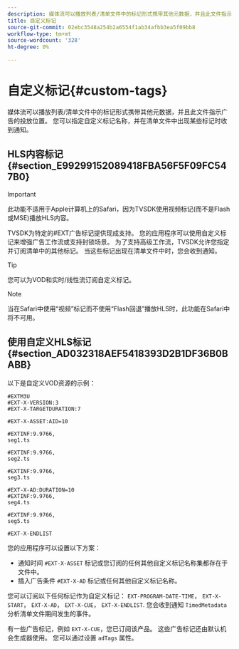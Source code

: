 ```yaml
---
description: 媒体流可以播放列表/清单文件中的标记形式携带其他元数据，并且此文件指示广告的投放位置。 您可以指定自定义标记名称，并在清单文件中出现某些标记时收到通知。
title: 自定义标记
source-git-commit: 02ebc3548a254b2a6554f1ab34afbb3ea5f09bb8
workflow-type: tm+mt
source-wordcount: '328'
ht-degree: 0%

---
```


# 自定义标记{#custom-tags}

媒体流可以播放列表/清单文件中的标记形式携带其他元数据，并且此文件指示广告的投放位置。 您可以指定自定义标记名称，并在清单文件中出现某些标记时收到通知。

## HLS内容标记 {#section_E99299152089418FBA56F5F09FC547B0}

>[!IMPORTANT]
>
>此功能不适用于Apple计算机上的Safari，因为TVSDK使用视频标记(而不是Flash或MSE)播放HLS内容。

TVSDK为特定的#EXT广告标记提供现成支持。 您的应用程序可以使用自定义标记来增强广告工作流或支持封锁场景。 为了支持高级工作流，TVSDK允许您指定并订阅清单中的其他标记。 当这些标记出现在清单文件中时，您会收到通知。

>[!TIP]
>
>您可以为VOD和实时/线性流订阅自定义标记。

>[!NOTE]
>
>当在Safari中使用“视频”标记而不使用“Flash回退”播放HLS时，此功能在Safari中将不可用。

## 使用自定义HLS标记 {#section_AD032318AEF5418393D2B1DF36B0BABB}

以下是自定义VOD资源的示例：

```
#EXTM3U
#EXT-X-VERSION:3
#EXT-X-TARGETDURATION:7
 
#EXT-X-ASSET:AID=10
 
#EXTINF:9.9766,
seg1.ts
 
#EXTINF:9.9766,
seg2.ts
 
#EXTINF:9.9766,
seg3.ts
 
#EXT-X-AD:DURATION=10
#EXTINF:9.9766,
seg4.ts
 
#EXTINF:9.9766,
seg5.ts
 
#EXT-X-ENDLIST
```

您的应用程序可以设置以下方案：

* 通知时间 `#EXT-X-ASSET` 标记或您订阅的任何其他自定义标记名称集都存在于文件中。
* 插入广告条件 `#EXT-X-AD` 标记或任何其他自定义标记名称。

您可以订阅以下任何标记作为自定义标记： `EXT-PROGRAM-DATE-TIME`， `EXT-X-START`， `EXT-X-AD`， `EXT-X-CUE`， `EXT-X-ENDLIST`. 您会收到通知 `TimedMetadata` 分析清单文件期间发生的事件。

有一些广告标记，例如 `EXT-X-CUE`，您已订阅该产品。 这些广告标记还由默认机会生成器使用。 您可以通过设置 `adTags` 属性。
